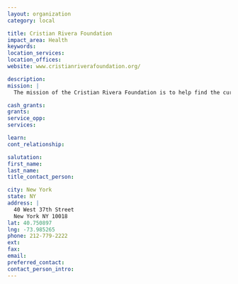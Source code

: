 ```yaml
---
layout: organization
category: local

title: Cristian Rivera Foundation
impact_area: Health
keywords: 
location_services: 
location_offices: 
website: www.cristianriverafoundation.org/‎

description: 
mission: |
  The mission of the Cristian Rivera Foundation is to help find the cure for the Pontine Glioma brain stem tumor that ultimately claimed Cristian’s young life. The foundation has already contributed $140,000 to the research of Dr. Mark Souweidane, a neurosurgeon at Memorial Sloan Kettering and the Director of the Weill Cornell Pediatric Brain and Spine Center for his therapeutic approach to DIPG. Dr. Souweidane, inspired by his patient Cristian Rivera and other children and their families affected by devastating childhood cancers, will be launching a pioneering FDA-approved clinical trial. The innovative use of convection-enhanced delivery (CED) will be the first of its kind to administer radio immunotherapy to children with an otherwise incurable tumor. 

cash_grants: 
grants: 
service_opp: 
services: 

learn: 
cont_relationship: 

salutation: 
first_name: 
last_name: 
title_contact_person: 

city: New York
state: NY
address: |
  40 West 37th Street  
  New York NY 10018
lat: 40.750897
lng: -73.985265
phone: 212-779-2222
ext: 
fax: 
email: 
preferred_contact: 
contact_person_intro: 
---
```

